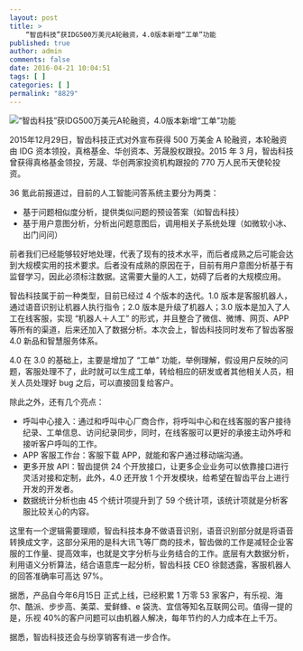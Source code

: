 ```yaml
---
layout: post
title: >
    “智齿科技”获IDG500万美元A轮融资，4.0版本新增“工单”功能
published: true
author: admin
comments: false
date: 2016-04-21 10:04:51
tags: [ ]
categories: [ ]
permalink: "8829"
---
```

![“智齿科技”获IDG500万美元A轮融资，4.0版本新增“工单”功能][1]
  
2015年12月29日，智齿科技正式对外宣布获得 500 万美金 A 轮融资，本轮融资由 IDG 资本领投，真格基金、华创资本、芳晟股权跟投。2015 年 3 月，智齿科技曾获得真格基金领投，芳晟、华创两家投资机构跟投的 770 万人民币天使轮投资。

36 氪此前报道过，目前的人工智能问答系统主要分为两类：

  * 基于问题相似度分析，提供类似问题的预设答案（如智齿科技）
  * 基于用户意图分析，分析出问题意图后，调用相关子系统处理（如微软小冰、出门问问）

前者我们已经能够较好地处理，代表了现有的技术水平，而后者成熟之后可能会达到大规模实用的技术要求。后者没有成熟的原因在于，目前有用户意图分析基于有监督学习，因此必须标注数据。这需要大量的人工，妨碍了后者的大规模应用。

智齿科技属于前一种类型，目前已经过 4 个版本的迭代。1.0 版本是客服机器人，通过语音识别让机器人执行指令；2.0 版本是升级了机器人；3.0 版本是加入了人工在线客服，实现 “机器人＋人工” 的形式，并且整合了微信、微博、网页、APP 等所有的渠道，后来还加入了数据分析。本次会上，智齿科技同时发布了智齿客服 4.0 新品和智慧服务体系。

4.0 在 3.0 的基础上，主要是增加了 “工单” 功能，举例理解，假设用户反映的问题，客服处理不了，此时就可以生成工单，转给相应的研发或者其他相关人员，相关人员处理好 bug 之后，可以直接回复给客户。

除此之外，还有几个亮点：

  * 呼叫中心接入：通过和呼叫中心厂商合作，将呼叫中心和在线客服的客户接待纪录、工单信息、访问纪录同步，同时，在线客服可以更好的承接主动外呼和接听客户呼叫的工作。
  * APP 客服工作台：客服下载 APP，就能和客户通过移动端沟通。
  * 更多开放 API：智齿提供 24 个开放接口，让更多企业业务可以依靠接口进行灵活对接和定制，此外，4.0 还开放 1 个开发模块，给希望在智齿平台上进行开发的开发者。
  * 数据统计分析也由 45 个统计项提升到了 59 个统计项，该统计项就是分析客服比较关心的内容。

这里有一个逻辑需要理顺，智齿科技本身不做语音识别，语音识别部分就是将语音转换成文字，这部分采用的是科大讯飞等厂商的技术，智齿做的工作是减轻企业客服的工作量、提高效率，也就是文字分析与业务结合的工作。底层有大数据分析，利用语义分析算法，结合语意库一起分析，智齿科技 CEO 徐懿透露，客服机器人的回答准确率可高达 97%。

据悉，产品自今年6月15日 正式上线，已经积累 1 万零 53 家客户，有乐视、海尔、酷派、步步高、美菜、爱鲜蜂、e 袋洗、宜信等知名互联网公司。值得一提的是，乐视 40%的客户问题可以由机器人解决，每年节约的人力成本在上千万。

据悉，智齿科技还会与纷享销客有进一步合作。

 [1]: http://yongz.com/yz/wp-content/uploads/2016/04/8c68debcad920e9dc664ddd343fc6b73.jpg